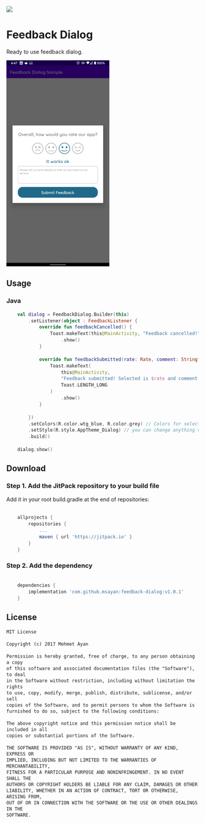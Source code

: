 [![](https://jitpack.io/#msayan/feedback-dialog.svg)](https://jitpack.io/#msayan/feedback-dialog)

# Feedback Dialog

Ready to use feedback dialog.

![sample_image](assets/demo.png)

## Usage

### Java
```kotlin 
    val dialog = FeedbackDialog.Builder(this)
        .setListener(object : FeedbackListener {
            override fun feedbackCancelled() {
                Toast.makeText(this@MainActivity, "Feedback cancelled!", Toast.LENGTH_LONG)
                    .show()
            }

            override fun feedbackSubmitted(rate: Rate, comment: String?) {
                Toast.makeText(
                    this@MainActivity,
                    "Feedback submitted! Selected is $rate and comment is $comment",
                    Toast.LENGTH_LONG
                )
                    .show()
            }

        })
        .setColors(R.color.wtg_blue, R.color.grey) // Colors for selected and unselected icons
        .setStyle(R.style.AppTheme_Dialog) // you can change anything via Theme
        .build()

    dialog.show()
```

## Download

### Step 1. Add the JitPack repository to your build file

Add it in your root build.gradle at the end of repositories:

```groovy

	allprojects {
		repositories {
			...
			maven { url 'https://jitpack.io' }
		}
	}
```

### Step 2. Add the dependency

```groovy

	dependencies {
		implementation 'com.github.msayan:feedback-dialog:v1.0.1'
	}

```

## License

    MIT License

    Copyright (c) 2017 Mehmet Ayan

    Permission is hereby granted, free of charge, to any person obtaining a copy
    of this software and associated documentation files (the "Software"), to deal
    in the Software without restriction, including without limitation the rights
    to use, copy, modify, merge, publish, distribute, sublicense, and/or sell
    copies of the Software, and to permit persons to whom the Software is
    furnished to do so, subject to the following conditions:

    The above copyright notice and this permission notice shall be included in all
    copies or substantial portions of the Software.

    THE SOFTWARE IS PROVIDED "AS IS", WITHOUT WARRANTY OF ANY KIND, EXPRESS OR
    IMPLIED, INCLUDING BUT NOT LIMITED TO THE WARRANTIES OF MERCHANTABILITY,
    FITNESS FOR A PARTICULAR PURPOSE AND NONINFRINGEMENT. IN NO EVENT SHALL THE
    AUTHORS OR COPYRIGHT HOLDERS BE LIABLE FOR ANY CLAIM, DAMAGES OR OTHER
    LIABILITY, WHETHER IN AN ACTION OF CONTRACT, TORT OR OTHERWISE, ARISING FROM,
    OUT OF OR IN CONNECTION WITH THE SOFTWARE OR THE USE OR OTHER DEALINGS IN THE
    SOFTWARE.
